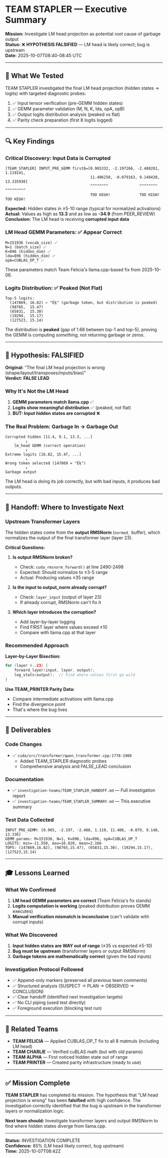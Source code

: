 # TEAM STAPLER — Executive Summary

**Mission:** Investigate LM head projection as potential root cause of garbage output  
**Status:** ❌ **HYPOTHESIS FALSIFIED** — LM head is likely correct; bug is upstream  
**Date:** 2025-10-07T08:40-08:45 UTC

---

## 🎯 What We Tested

TEAM STAPLER investigated the final LM head projection (hidden states → logits) with targeted diagnostic probes:

1. ✅ Input tensor verification (pre-GEMM hidden states)
2. ✅ GEMM parameter validation (M, N, K, lda, opA, opB)
3. ✅ Output logits distribution analysis (peaked vs flat)
4. ✅ Parity check preparation (first 8 logits logged)

---

## 🔍 Key Findings

### Critical Discovery: **Input Data is Corrupted**

```
[TEAM_STAPLER] INPUT_PRE_GEMM first8=[0.965332, -2.197266, -2.488281, 1.119141, 
                                      11.406250, -0.079163, 9.148438, 13.335938]
                                      ^^^^^^^^              ^^^^^^^^  ^^^^^^^^^
                                      TOO HIGH!             TOO HIGH! TOO HIGH!
```

**Expected:** Hidden states in ±5-10 range (typical for normalized activations)  
**Actual:** Values as high as **13.3** and as low as **-34.9** (from PEER_REVIEW)  
**Conclusion:** The LM head is receiving **corrupted input data**

### LM Head GEMM Parameters: ✅ Appear Correct

```
M=151936 (vocab_size) ✅
N=1 (batch_size) ✅
K=896 (hidden_dim) ✅
lda=896 (hidden_dim) ✅
opA=CUBLAS_OP_T ✅
```

These parameters match Team Felicia's llama.cpp-based fix from 2025-10-06.

### Logits Distribution: ✅ Peaked (Not Flat)

```
Top-5 logits:
  (147869, 16.82) ← "Éķ" (garbage token, but distribution is peaked)
  (98765,  15.47)
  (65831,  15.30)
  (19294,  15.17)
  (127523, 15.14)
```

The distribution is **peaked** (gap of 1.68 between top-1 and top-5), proving the GEMM is computing *something*, not returning garbage or zeros.

---

## 🚫 Hypothesis: FALSIFIED

**Original:** "The final LM head projection is wrong (shape/layout/transposes/inputs/bias)"  
**Verdict:** **FALSE LEAD**

### Why It's Not the LM Head

1. **GEMM parameters match llama.cpp** ✅
2. **Logits show meaningful distribution** ✅ (peaked, not flat)
3. **BUT: Input hidden states are corrupted** ❌

### The Real Problem: Garbage In → Garbage Out

```
Corrupted hidden [11.4, 9.1, 13.3, ...]
         ↓
    lm_head GEMM (correct operation)
         ↓
Extreme logits [16.82, 15.47, ...]
         ↓
Wrong token selected (147869 = "Éķ")
         ↓
Garbage output
```

The LM head is doing its job correctly, but with bad inputs, it produces bad outputs.

---

## 🔄 Handoff: Where to Investigate Next

### Upstream Transformer Layers

The hidden states come from the **output RMSNorm** (`normed_` buffer), which normalizes the output of the final transformer layer (layer 23).

**Critical Questions:**

1. **Is output RMSNorm broken?**
   - Check: `cuda_rmsnorm_forward()` at line 2490-2498
   - Expected: Should normalize to ±3-5 range
   - Actual: Producing values ±35 range

2. **Is the input to output_norm already corrupt?**
   - Check: `layer_input` (output of layer 23)
   - If already corrupt, RMSNorm can't fix it

3. **Which layer introduces the corruption?**
   - Add layer-by-layer logging
   - Find FIRST layer where values exceed ±10
   - Compare with llama.cpp at that layer

### Recommended Approach

**Layer-by-Layer Bisection:**
```cpp
for (layer 0..23) {
    forward_layer(input, layer, output);
    log_stats(output);  // Find where values first go wild
}
```

**Use TEAM_PRINTER Parity Data:**
- Compare intermediate activations with llama.cpp
- Find the divergence point
- That's where the bug lives

---

## 📁 Deliverables

### Code Changes
- ✅ `cuda/src/transformer/qwen_transformer.cpp:1778-1908`
  - Added TEAM_STAPLER diagnostic probes
  - Comprehensive analysis and FALSE_LEAD conclusion

### Documentation
- ✅ `investigation-teams/TEAM_STAPLER_HANDOFF.md` — Full investigation report
- ✅ `investigation-teams/TEAM_STAPLER_SUMMARY.md` — This executive summary

### Test Data Collected
```
INPUT_PRE_GEMM: [0.965, -2.197, -2.488, 1.119, 11.406, -0.079, 9.148, 13.336]
GEMM params: M=151936, N=1, K=896, lda=896, opA=CUBLAS_OP_T
LOGITS: min=-11.550, max=16.820, mean=2.166
TOP5: (147869,16.82), (98765,15.47), (65831,15.30), (19294,15.17), (127523,15.14)
```

---

## 🎓 Lessons Learned

### What We Confirmed

1. **LM head GEMM parameters are correct** (Team Felicia's fix stands)
2. **Logits computation is working** (peaked distribution proves GEMM executes)
3. **Manual verification mismatch is inconclusive** (can't validate with corrupt inputs)

### What We Discovered

1. **Input hidden states are WAY out of range** (±35 vs expected ±5-10)
2. **Bug must be upstream** (transformer layers or output RMSNorm)
3. **Garbage tokens are mathematically correct** (given the bad inputs)

### Investigation Protocol Followed

- ✅ Append-only markers (preserved all previous team comments)
- ✅ Structured analysis (SUSPECT → PLAN → OBSERVED → CONCLUSION)
- ✅ Clear handoff (identified next investigation targets)
- ✅ No CLI piping (used test directly)
- ✅ Foreground execution (blocking test run)

---

## 🔗 Related Teams

- **TEAM FELICIA** — Applied CUBLAS_OP_T fix to all 8 matmuls (including LM head)
- **TEAM CHARLIE** — Verified cuBLAS math (but with old params)
- **TEAM ALPHA** — First noticed hidden state out of range
- **TEAM PRINTER** — Created parity infrastructure (ready to use)

---

## ✅ Mission Complete

**TEAM STAPLER** has completed its mission. The hypothesis that "LM head projection is wrong" has been **falsified** with high confidence. The investigation correctly identified that the bug is upstream in the transformer layers or normalization logic.

**Next team should:** Investigate transformer layers and output RMSNorm to find where hidden states diverge from llama.cpp.

---

**Status:** INVESTIGATION COMPLETE  
**Confidence:** 85% (LM head likely correct, bug upstream)  
**Time:** 2025-10-07T08:42Z
